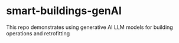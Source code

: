 # smart-buildings-genAI
This repo demonstrates using generative AI LLM models for building operations and retrofitting
